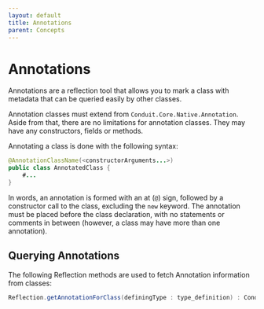 ```yaml
---
layout: default
title: Annotations
parent: Concepts
---
```

# Annotations

Annotations are a reflection tool that allows you to mark a class with metadata that can be queried easily by other classes.

Annotation classes must extend from `Conduit.Core.Native.Annotation`. Aside from that, there are no limitations for annotation classes. They may have any constructors, fields or methods.

Annotating a class is done with the following syntax:
```java
@AnnotationClassName(<constructorArguments...>)
public class AnnotatedClass {
    #...
}
```
In words, an annotation is formed with an at (`@`) sign, followed by a constructor call to the class, excluding the `new` keyword. The annotation must be placed before the class declaration, with no statements or comments in between (however, a class may have more than one annotation).


## Querying Annotations

The following Reflection methods are used to fetch Annotation information from classes:

```csharp
Reflection.getAnnotationForClass(definingType : type_definition) : Conduit.Core.Native.Annotation?
```


